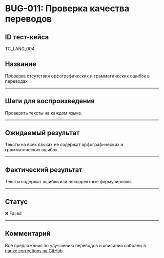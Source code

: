 # BUG-011: Проверка качества переводов

## ID тест-кейса  
TC_LANG_004

## Название  
Проверка отсутствия орфографических и грамматических ошибок в переводах

---

## Шаги для воспроизведения  
Проверить тексты на каждом языке.

---

## Ожидаемый результат  
Тексты на всех языках не содержат орфографических и грамматических ошибок.

---

## Фактический результат  
Тексты содержат ошибки или некорректные формулировки.

---

## Статус  
❌ Failed

---

## Комментарий  
Все предложения по улучшению переводов и описаний собраны в [папке corrections на GitHub](https://github.com/pilafme/test-coffochka-website/tree/main/corrections).
